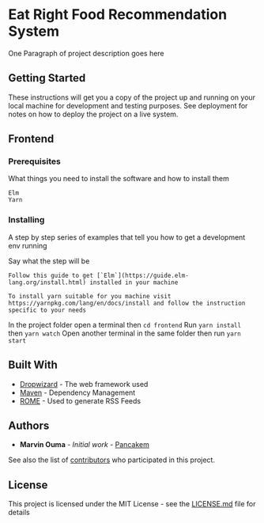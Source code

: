 # Eat Right Food Recommendation System

One Paragraph of project description goes here

## Getting Started

These instructions will get you a copy of the project up and running on your local machine for development and testing purposes. See deployment for notes on how to deploy the project on a live system.

## Frontend

### Prerequisites

What things you need to install the software and how to install them

```
Elm
Yarn
```

### Installing

A step by step series of examples that tell you how to get a development env running

Say what the step will be

```
Follow this guide to get [`Elm`](https://guide.elm-lang.org/install.html) installed in your machine
```

```
To install yarn suitable for you machine visit https://yarnpkg.com/lang/en/docs/install and follow the instruction specific to your needs
```

In the project folder open a terminal then `cd frontend`
Run `yarn install` then `yarn watch`
Open another terminal in the same folder then run `yarn start`

## Built With

* [Dropwizard](http://www.dropwizard.io/1.0.2/docs/) - The web framework used
* [Maven](https://maven.apache.org/) - Dependency Management
* [ROME](https://rometools.github.io/rome/) - Used to generate RSS Feeds

## Authors

* **Marvin Ouma** - *Initial work* - [Pancakem](https://github.com/Pancakem)

See also the list of [contributors](https://github.com/your/project/contributors) who participated in this project.

## License

This project is licensed under the MIT License - see the [LICENSE.md](LICENSE.md) file for details

